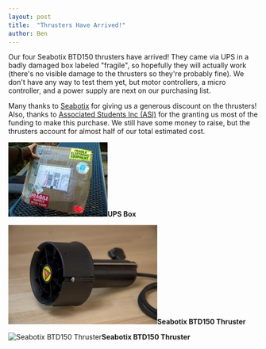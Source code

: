 ```yaml
---
layout: post
title:  "Thrusters Have Arrived!"
author: Ben
---
```


<p> Our four Seabotix BTD150 thrusters have arrived! They came via UPS in a badly damaged box labeled "fragile", so hopefully they will actually work (there's no visible damage to the thrusters so they're probably fine).  We don't have any way to test them yet, but motor controllers, a micro controller, and a power supply are next on our purchasing list.  </p>
<p>Many thanks to <a href="http://www.seabotix.com" target="_blank">Seabotix</a> for giving us a generous discount on the thrusters!  Also, thanks to <a href="http://www.asi.csus.edu/" target="_blank">Associated Students Inc (ASI)</a> for the granting us most of the funding to make this purchase.  We still have some money to raise, but the thrusters account for almost half of our total estimated cost.</p>
<p><span class="inline left"><img src="/files/images/box.img_assist_custom.jpg" alt="UPS Box" title="UPS Box"  class="image img_assist_custom" width="200" height="150" /><span class="caption" style="width: 198px;"><strong>UPS Box</strong></span></span></p>
<p><span class="inline right"><img src="/files/images/thruster-side.img_assist_custom.jpg" alt="Seabotix BTD150 Thruster" title="Seabotix BTD150 Thruster"  class="image img_assist_custom" width="300" height="200" /><span class="caption" style="width: 298px;"><strong>Seabotix BTD150 Thruster</strong></span></span></p>
<p><span class="inline right"><img src="http://seahornet.org/files/images/thruster-end.img_assist_custom.jpg" alt="Seabotix BTD150 Thruster" title="Seabotix BTD150 Thruster"  class="image img_assist_custom" width="300" height="200" /><span class="caption" style="width: 298px;"><strong>Seabotix BTD150 Thruster</strong></span></span></p>
